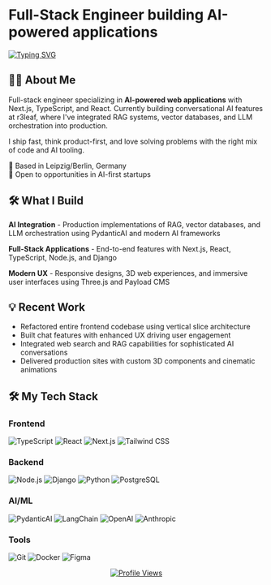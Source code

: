 # Full-Stack Engineer building AI-powered applications



[![Typing SVG](https://readme-typing-svg.herokuapp.com?font=Fira+Code&weight=600&size=28&duration=3000&pause=1000&color=00D4FF&background=0D1117&center=true&vCenter=true&multiline=true&width=800&height=120&lines=Shipping+conversational+features;Integrating+LLMs+into+production;Creating+seamless+user+experiences)](https://git.io/typing-svg)





## 👨‍💻 About Me

Full-stack engineer specializing in **AI-powered web applications** with Next.js, 
TypeScript, and React. Currently building conversational AI features at r3leaf, 
where I've integrated RAG systems, vector databases, and LLM orchestration into 
production.

I ship fast, think product-first, and love solving problems with the right mix 
of code and AI tooling.

📍 Based in Leipzig/Berlin, Germany  
💼 Open to opportunities in AI-first startups

## 🛠️ What I Build

**AI Integration** - Production implementations of RAG, vector databases, and 
LLM orchestration using PydanticAI and modern AI frameworks

**Full-Stack Applications** - End-to-end features with Next.js, React, TypeScript, 
Node.js, and Django

**Modern UX** - Responsive designs, 3D web experiences, and immersive user 
interfaces using Three.js and Payload CMS

## 💡 Recent Work

- Refactored entire frontend codebase using vertical slice architecture
- Built chat features with enhanced UX driving user engagement
- Integrated web search and RAG capabilities for sophisticated AI conversations
- Delivered production sites with custom 3D components and cinematic animations



## 🛠️ My Tech Stack

### **Frontend**
![TypeScript](https://img.shields.io/badge/TypeScript-007ACC?style=for-the-badge&logo=typescript&logoColor=white)
![React](https://img.shields.io/badge/React-20232A?style=for-the-badge&logo=react&logoColor=61DAFB)
![Next.js](https://img.shields.io/badge/Next.js-000000?style=for-the-badge&logo=next.js&logoColor=white)
![Tailwind CSS](https://img.shields.io/badge/Tailwind_CSS-38B2AC?style=for-the-badge&logo=tailwind-css&logoColor=white)

### **Backend**
![Node.js](https://img.shields.io/badge/Node.js-339933?style=for-the-badge&logo=node.js&logoColor=white)
![Django](https://img.shields.io/badge/Django-092E20?style=for-the-badge&logo=django&logoColor=white)
![Python](https://img.shields.io/badge/Python-3776AB?style=for-the-badge&logo=python&logoColor=white)
![PostgreSQL](https://img.shields.io/badge/PostgreSQL-316192?style=for-the-badge&logo=postgresql&logoColor=white)

### **AI/ML**
![PydanticAI](https://img.shields.io/badge/PydanticAI-E92063?style=for-the-badge&logoColor=white)
![LangChain](https://img.shields.io/badge/LangChain-00D4FF?style=for-the-badge&logoColor=white)
![OpenAI](https://img.shields.io/badge/OpenAI-412991?style=for-the-badge&logo=openai&logoColor=white)
![Anthropic](https://img.shields.io/badge/Anthropic-FF6B00?style=for-the-badge&logoColor=white)

### **Tools**
![Git](https://img.shields.io/badge/Git-F05032?style=for-the-badge&logo=git&logoColor=white)
![Docker](https://img.shields.io/badge/Docker-2496ED?style=for-the-badge&logo=docker&logoColor=white)
![Figma](https://img.shields.io/badge/Figma-F24E1E?style=for-the-badge&logo=figma&logoColor=white)

<div align="center">
  
[![Profile Views](https://komarev.com/ghpvc/?username=AkimZmerli&style=for-the-badge&color=00D4FF&labelColor=black)](https://github.com/AkimZmerli)

</div>
